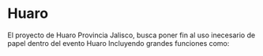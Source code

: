# Huaro
El proyecto de Huaro Provincia Jalisco, busca poner fin al uso inecesario de papel dentro del evento Huaro
Incluyendo grandes funciones como:
